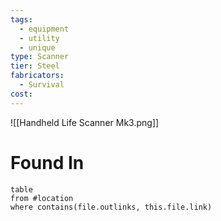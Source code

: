 ```yaml
---
tags:
  - equipment
  - utility
  - unique
type: Scanner
tier: Steel
fabricators:
  - Survival
cost:
---
```

![[Handheld Life Scanner Mk3.png]]
# Found In
```dataview
table
from #location 
where contains(file.outlinks, this.file.link)
```
